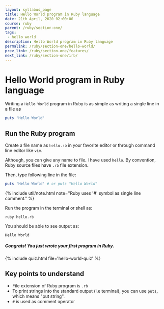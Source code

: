 ```yaml
---
layout: syllabus_page
title: Hello World program in Ruby language
date: 21th April, 2020 02:00:00
course: ruby
parent: /ruby/section-one/
tags:
 - hello world
description: Hello World program in Ruby language
permalink: /ruby/section-one/hello-world/
prev_link: /ruby/section-one/features/
next_link: /ruby/section-one/irb/
---
```


# Hello World program in Ruby language

Writing a `Hello World` program in Ruby is as simple as writing a single line in
a file as

```ruby
puts 'Hello World'
```

## Run the Ruby program

Create a file name as `hello.rb` in your favorite editor or through command line editor like `vim`.

Although, you can give any name to file. I have used `hello`.
By convention, Ruby source files have `.rb` file extension.

Then, type following line in the file:

```ruby
puts 'Hello World' # or puts "Hello World"
```

{% include util/note.html note="Ruby uses '#' symbol as single line comment." %}

Run the program in the terminal or shell as:

```shell
ruby hello.rb
```

You should be able to see output as:

```shell
Hello World
```

##### Congrats! You just wrote your first program in Ruby.

{% include quiz.html file='hello-world-quiz' %}

## Key points to understand

- File extension of Ruby program is `.rb`
- To print strings into the standard output (i.e terminal), you can use `puts`,
  which means "put string".
- `#` is used as comment operator
